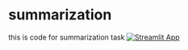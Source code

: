 # summarization
this is code for summarization task
[![Streamlit App](https://static.streamlit.io/badges/streamlit_badge_black_white.svg)](https://<[your-custom-subdomain](https://summarization-survey.streamlit.app)https://summarization-survey>.streamlit.app)

